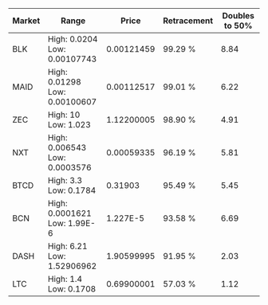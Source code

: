 | Market | Range | Price| Retracement | Doubles to 50% |
| --- | --- | --- | --- | --- |
| BLK | High: 0.0204<br />Low: 0.00107743 | 0.00121459 | 99.29 % | 8.84 |
| MAID | High: 0.01298<br />Low: 0.00100607 | 0.00112517 | 99.01 % | 6.22 |
| ZEC | High: 10<br />Low: 1.023 | 1.12200005 | 98.90 % | 4.91 |
| NXT | High: 0.006543<br />Low: 0.0003576 | 0.00059335 | 96.19 % | 5.81 |
| BTCD | High: 3.3<br />Low: 0.1784 | 0.31903 | 95.49 % | 5.45 |
| BCN | High: 0.0001621<br />Low: 1.99E-6 | 1.227E-5 | 93.58 % | 6.69 |
| DASH | High: 6.21<br />Low: 1.52906962 | 1.90599995 | 91.95 % | 2.03 |
| LTC | High: 1.4<br />Low: 0.1708 | 0.69900001 | 57.03 % | 1.12 |
